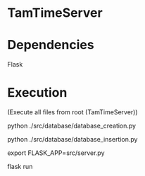 # TamTimeServer

Dependencies
=
Flask

Execution
=

(Execute all files from root (TamTimeServer))

python ./src/database/database_creation.py

python ./src/database/database_insertion.py

export FLASK_APP=src/server.py

flask run
